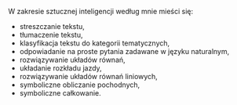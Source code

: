 W zakresie sztucznej inteligencji według mnie mieści się:
- streszczanie tekstu,
- tłumaczenie tekstu,
- klasyfikacja tekstu do kategorii tematycznych,
- odpowiadanie na proste pytania zadawane w języku naturalnym,
- rozwiązywanie układów równań,
- układanie rozkładu jazdy,
- rozwiązywanie układów równań liniowych,
- symboliczne obliczanie pochodnych,
- symboliczne całkowanie.
